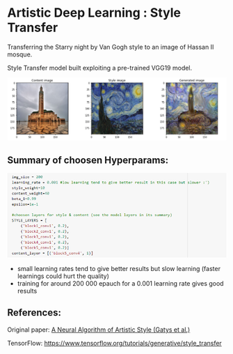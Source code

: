 # Artistic Deep Learning : Style Transfer

Transferring the Starry night by Van Gogh style to an image of Hassan II mosque.

Style Transfer model built exploiting a pre-trained VGG19 model.


<img src="results.PNG" width="800" /> 

## Summary of choosen Hyperparams:

<img src="hyperparams_summary.PNG" width="600" /> 

* small learning rates tend to give better results but slow learning (faster learnings could hurt the quality)
* training for around 200 000 epauch for a 0.001 learning rate gives good results 


## References:

Original paper: <a href="https://arxiv.org/abs/1508.06576"> A Neural Algorithm of Artistic Style (Gatys et  al.)</a> 

TensorFlow: <a href="https://www.tensorflow.org/tutorials/generative/style_transfer">https://www.tensorflow.org/tutorials/generative/style_transfer</a> 
